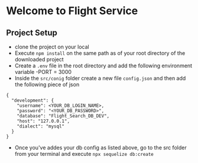 # Welcome to Flight Service

## Project Setup
- clone the project on your local
- Execute `npm install` on the same path as of your root directory of the downloaded project
- Create a `.env` file in the root directory and add the following environment variable
   -PORT = 3000
- Inside the `src/conig` folder create a new file `config.json` and then add the following piece of json

```````````
{
  "development": {
    "username": <YOUR_DB_LOGIN_NAME>,
    "password": "<YOUR_DB_PASSWORD>",
    "database": "Flight_Search_DB_DEV",
    "host": "127.0.0.1",
    "dialect": "mysql"
  }
}
```````````
- Once you've addes your db config as listed above, go to the src folder from your terminal and execute `npx sequelize db:create`
